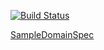 [![Build Status](https://travis-ci.org/rodolfodpk/myeslib2.svg?branch=master)](https://travis-ci.org/rodolfodpk/myeslib2)


<a href="myeslib2-jdbi/src/test/groovy/org/myeslib/sampledomain/SampleDomainSpec.groovy">SampleDomainSpec</a>